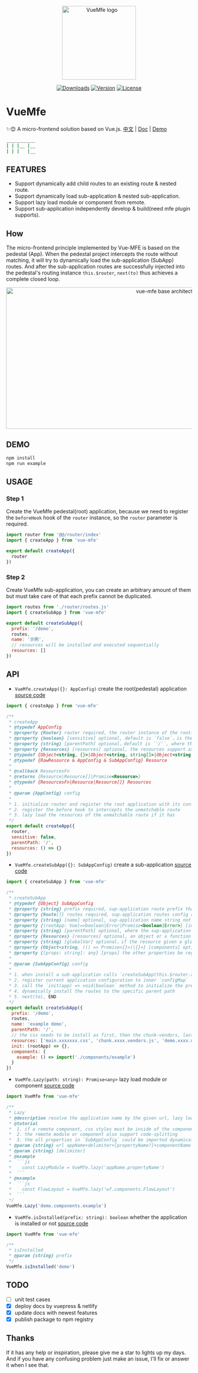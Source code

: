 <p align="center"><a href="https://vuchan.github.io/vue-mfe" target="_blank" rel="noopener noreferrer"><img width="200" src="./docs/.vuepress/public/images/mfe-logo.png" alt="VueMfe logo"></a></p>

<p align="center">
  <a href="https://npmcharts.com/compare/vue-mfe?minimal=true"><img src="https://img.shields.io/npm/dm/vue-mfe.svg" alt="Downloads"></a>
  <a href="https://www.npmjs.com/package/vue-mfe"><img src="https://img.shields.io/npm/v/vue-mfe.svg" alt="Version"></a>
  <a href="https://github.com/996icu/996.ICU/blob/master/LICENSE"><img src="https://img.shields.io/badge/license-Anti%20996-blue.svg" alt="License"></a>
  <br>
</p>

# VueMfe

✨😊 A micro-frontend solution based on Vue.js. [中文](./README-zh_CN.md) | [Doc](https://vue-mfe.netlify.com/) | [Demo](https://vuchan.github.io/vue-mfe)

```bash
___________
| | |__ |__
| | |   |__
```

## FEATURES

- Support dynamically add child routes to an existing route & nested route.
- Support dynamically load sub-application & nested sub-application.
- Support lazy load module or component from remote.
- Support sub-application independently develop & build(need mfe plugin supports).

## How

The micro-frontend principle implemented by Vue-MFE is based on the pedestal (App). When the pedestal project intercepts the route without matching, it will try to dynamically load the sub-application (SubApp) routes. And after the sub-application routes are successfully injected into the pedestal's routing instance `this.$router`, `next(to)` thus achieves a complete closed loop.

<p align="center">
  <img alt="vue-mfe base architecture" src="docs/.vuepress/public/images/vue-mfe-architecture.jpg" width="864" height="384">
</p>

## DEMO

```bash
npm install
npm run example
```

## USAGE

### Step 1

Create the VueMfe pedestal(root) application, because we need to register the `beforeHook` hook of the `router` instance, so the `router` parameter is required.

```js
import router from '@@/router/index'
import { createApp } from 'vue-mfe'

export default createApp({
  router
})
```

### Step 2

Create VueMfe sub-application, you can create an arbitrary amount of them but must take care of that each prefix cannot be duplicated.

```js
import routes from './router/routes.js'
import { createSubApp } from 'vue-mfe'

export default createSubApp({
  prefix: '/demo',
  routes,
  name: '示例',
  // resources will be installed and executed sequentially
  resources: []
})
```

## API

- `VueMfe.createApp({}: AppConfig)` create the root(pedestal) application [source code](./src/index.js#L42)

```js
import { createApp } from 'vue-mfe'

/**
 * createApp
 * @typedef AppConfig
 * @property {Router} router required, the router instance of the root(pedestal) app
 * @property {boolean} [sensitive] optional, default is `false`，is the path sensitive or not for word case? '/AuTh/uSEr' => '/auth/user'
 * @property {string} [parentPath] optional，default is `'/'`, where the dynamically routes be injected?
 * @property {Resources} [resources] optional, the resources support async/async function or object. them will be installed and executed sequentially and SubAppConfig.resources > AppConfig.resources
 * @typedef {Object<string, {}>|Object<string, string[]>|Object<string, {}[]>} RawResource
 * @typedef {RawResource & AppConfig & SubAppConfig} Resource
 *
 * @callback ResourcesFn
 * @returns {Resource|Resource[]|Promise<Resource>}
 * @typedef {ResourcesFn|Resource|Resource[]} Resources
 *
 * @param {AppConfig} config
 *
 * 1. initialize router and register the root application with its config
 * 2. register the before hook to intercepts the unmatchable route
 * 3. lazy load the resources of the unmatchable route if it has
 */
export default createApp({
  router,
  sensitive: false,
  parentPath: '/',
  resources: () => {}
})
```

- `VueMfe.createSubApp({}: SubAppConfig)` create a sub-application [source code](./src/index.js#L85)

```js
import { createSubApp } from 'vue-mfe'

/**
 * createSubApp
 * @typedef {Object} SubAppConfig
 * @property {string} prefix required, sup-application route prefix that needs to be intercepted
 * @property {Route[]} routes required, sup-application routes config array that needs to be dynamically injected
 * @property {string} [name] optional, sup-application name string not prefix
 * @property {(rootApp: Vue)=>boolean|Error|Promise<boolean|Error>} [init] sup-application initialize method, it receive the root app instance as the first parameter
 * @property {string} [parentPath] optional, where the sup-application routes be dynamically injected to?
 * @property {Resources} [resources] optional, an object or a function it given the resources of current application
 * @property {string} [globalVar] optional，if the resource given a global variable key
 * @property {Object<string, (() => Promise<{}>)|{}>} [components] optional, the components that need to be exposed
 * @property {[props: string]: any} [props] the other properties be register or shared as what you want
 *
 * @param {SubAppConfig} config
 *
 * 1. when install a sub-application calls `createSubApp(this.$router.app)`
 * 2. register current application configuration to inner `configMap`
 * 3. call the `init(app) => void|boolean` method to initialize the pre-dependencies
 * 4. dynamically install the routes to the specific parent path
 * 5. next(to), END
 */
export default createSubApp({
  prefix: '/demo',
  routes,
  name: 'example demo',
  parentPath: '/',
  // the css needs to be install as first, then the chunk-vendors, last the umd.js
  resources: ['main.xxxxxxx.css', 'chunk.xxxx.vendors.js', 'demo.xxxx.umd.js'],
  init: (rootApp) => {},
  components: {
    example: () => import('./components/example')
  }
})
```

- `VueMfe.Lazy(path: string): Promise<any>` lazy load module or component [source code](./src/core/lazy.js)

````js
import VueMfe from 'vue-mfe'

/**
 * Lazy
 * @description resolve the application name by the given url, lazy load module or component from remote
 * @tutorial
 *  1. if a remote component, css styles must be inside of the component
 *  2. the remote module or component also support code-splitting
 *  3. the all properties in `SubAppConfig` could be imported dynamically
 * @param {string} url appName+delimiter+[propertyName?]+componentName
 * @param {string} [delimiter]
 * @example
 *  ```js
 *    const LazyModule = VueMfe.lazy('appName.propertyName')
 *  ```
 * @example
 *  ```js
 *    const FlowLayout = VueMfe.lazy('wf.components.FlowLayout')
 *  ```
 */
VueMfe.Lazy('demo.components.example')
````

- `VueMfe.isInstalled(prefix: string): boolean` whether the application is installed or not [source code](./src/core/app/status.js)

```js
import VueMfe from 'vue-mfe'

/**
 * isInstalled
 * @param {string} prefix
 */
VueMfe.isInstalled('demo')
```

## TODO

- [ ] unit test cases
- [x] deploy docs by vuepress & netlify
- [x] update docs with newest features
- [x] publish package to npm registry

## Thanks

If it has any help or inspiration, please give me a star to lights up my days. And if you have any confusing problem just make an issue, I'll fix or answer it when I see that.
